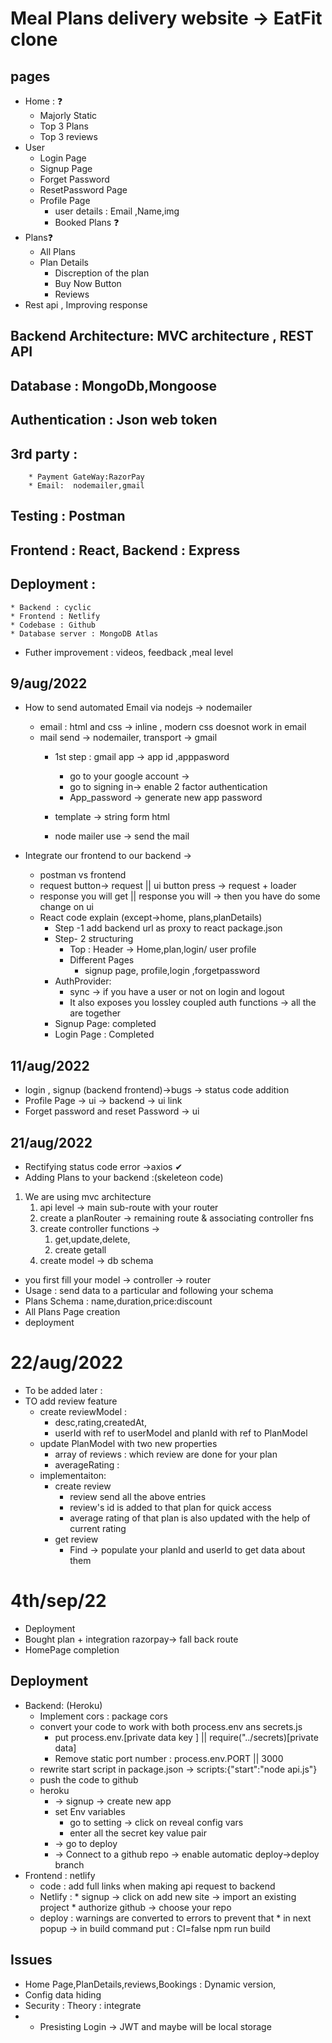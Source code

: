 
# Meal Plans delivery website -> EatFit clone
## pages
* Home : ❓
    * Majorly Static
    * Top 3 Plans
    * Top 3 reviews
* User
  * Login Page 
  * Signup Page 
  * Forget Password 
  * ResetPassword Page 
  * Profile Page
      * user details : Email ,Name,img
      * Booked Plans ❓
* Plans❓
  * All Plans
  * Plan Details
    * Discreption of the plan
    * Buy Now Button
    * Reviews
* Rest api , Improving response  
## Backend Architecture:  MVC architecture , REST API
## Database : MongoDb,Mongoose
## Authentication : Json web token 
## 3rd party : 
        * Payment GateWay:RazorPay
        * Email:  nodemailer,gmail 
## Testing : Postman
## Frontend : React, Backend : Express
## Deployment : 
    * Backend : cyclic 
    * Frontend : Netlify
    * Codebase : Github
    * Database server : MongoDB Atlas 
* Futher improvement : videos, feedback ,meal level 

## 9/aug/2022
* How to send automated Email via nodejs -> nodemailer
  * email : html and css -> inline , modern css doesnot work in email
  * mail send -> nodemailer, transport -> gmail
    * 1st step : gmail  app -> app id ,apppasword 
      * go to your google account -> 
      * go to signing in-> enable 2 factor authentication
      * App_password -> generate new app password
  
    * template -> string form html 
    * node mailer use -> send the mail 

* Integrate our frontend to our backend -> 
    *  postman vs frontend
     * request button-> request || ui button press -> request + loader
     * response you will get    || response you will -> then you have do some change on ui
  *  React code explain  (except->home, plans,planDetails)
     *  Step -1 add backend url as proxy to react package.json
     *  Step- 2 structuring 
        *  Top : Header -> Home,plan,login/ user profile
        *  Different Pages
           *  signup page, profile,login ,forgetpassword 
     * AuthProvider:
       *  sync -> if you have a user or not on login and logout 
       * It also exposes you lossley coupled auth functions -> all the are together 
     * Signup Page:  completed
     * Login Page : Completed   

## 11/aug/2022
* login , signup (backend frontend)->bugs -> status code addition
 * Profile Page -> ui -> backend -> ui link
 * Forget password and reset Password -> ui

## 21/aug/2022
 * Rectifying status code error ->axios  ✔
 * Adding Plans to your backend :(skeleteon code)
  1. We are using mvc architecture 
     1. api level -> main sub-route with your router
     2. create a planRouter -> remaining route & associating controller fns
     3. create controller functions -> 
        1. get,update,delete, 
        2. create getall
     4. create model -> db schema 
 * you first fill your model -> controller -> router
 * Usage : send data to a particular and following your schema  
 * Plans Schema : name,duration,price:discount  
 * All Plans Page creation
 * deployment 
# 22/aug/2022
 * To be added later :
  * TO add review feature
    * create reviewModel :  
      * desc,rating,createdAt,
      * userId with ref  to userModel and planId with ref  to PlanModel
    * update PlanModel with two new properties
      * array of reviews : which review are done for your plan
      * averageRating : 
    * implementaiton: 
      * create review 
        * review send all the above entries 
        * review's id is added to that plan for quick access
        * average rating of that plan is also updated with
           the help of current rating 
      * get review 
        * Find -> populate your planId and userId to get data about them
# 4th/sep/22
* Deployment 
* Bought plan + integration razorpay-> fall back route
*  HomePage completion 

## Deployment 
   * Backend: (Heroku) 
     * Implement cors : package cors 
     * convert your code to work with both process.env ans secrets.js
         *  put process.env.[private data key ] || require("../secrets)[private data]
         * Remove static port number : process.env.PORT || 3000
     * rewrite start script in package.json ->
        scripts:{"start":"node api.js"}
     * push the code to github
     *  heroku
        *  -> signup -> create new app
        *  set Env variables
             * go to setting -> click on reveal config vars
             * enter all the secret key value pair
        *  -> go to deploy 
        *  -> Connect to a github repo -> enable automatic deploy->deploy branch
  * Frontend : netlify
    * code : add full links when making api request to backend  
    * Netlify : 
          * signup -> click on add new site -> import an existing project 
          * authorize github -> choose your repo
    * deploy : warnings are converted to errors to prevent that 
          * in next popup -> in build command put : CI=false npm run build          
## Issues
* Home Page,PlanDetails,reviews,Bookings : Dynamic version, 
* Config data hiding
* Security : Theory : integrate 
* * Presisting Login -> JWT and maybe will be local storage